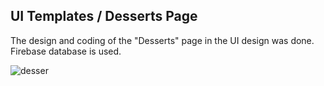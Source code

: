 ## UI Templates / Desserts Page

The design and coding of the "Desserts" page in the UI design was done. Firebase database is used.

![desser](https://user-images.githubusercontent.com/37351206/229113747-6a64b9ab-4e21-45c2-bdaa-575c30c14084.png)

